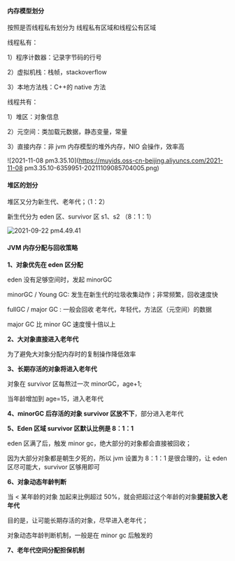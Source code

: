 #### 内存模型划分

按照是否线程私有划分为 线程私有区域和线程公有区域

线程私有：

1）程序计数器：记录字节码的行号

2）虚拟机栈：栈帧，stackoverflow

3）本地方法栈：C++的 native 方法

线程共有：

1）堆区：对象信息

2）元空间：类加载元数据，静态变量，常量

3）直接内存：非 jvm 内存模型的堆外内存，NIO 会操作，效率高

![2021-11-08 pm3.35.10](https://muyids.oss-cn-beijing.aliyuncs.com/2021-11-08 pm3.35.10-6359951-20211109085704005.png)

#### 堆区的划分

堆区又分为新生代、老年代；（1：2）

新生代分为 eden 区、survivor 区 s1、s2 （8：1：1）

![2021-09-22 pm4.49.41](https://muyids.oss-cn-beijing.aliyuncs.com/2021-09-22%20pm4.54.56.png)

#### JVM 内存分配与回收策略

**1、对象优先在 eden 区分配**

eden 没有足够空间时，发起 minorGC

minorGC / Young GC: 发生在新生代的垃圾收集动作；非常频繁，回收速度快

fullGC / major GC : 一般会回收 老年代，年轻代，方法区（元空间）的数据

major GC 比 minor GC 速度慢十倍以上

**2、大对象直接进入老年代**

为了避免大对象分配内存时的复制操作降低效率

**3、长期存活的对象将进入老年代**

对象在 survivor 区每熬过一次 minorGC，age+1;

当年龄增加到 age=15，进入老年代

**4、minorGC 后存活的对象 survivor 区放不下**，部分进入老年代

**5、Eden 区域 survivor 区默认比例是 8：1：1**

eden 区满了后，触发 minor gc，绝大部分的对象都会直接被回收；

因为大部分对象都是朝生夕死的，所以 jvm 设置为 8：1：1 是很合理的，让 eden 区尽可能大，survivor 区够用即可

**6、对象动态年龄判断**

当 < 某年龄的对象 加起来比例超过 50%，就会把超过这个年龄的对象**提前放入老年代**

目的是，让可能长期存活的对象，尽早进入老年代；

对象动态年龄判断机制，一般是在 minor gc 后触发的

**7、老年代空间分配担保机制**
